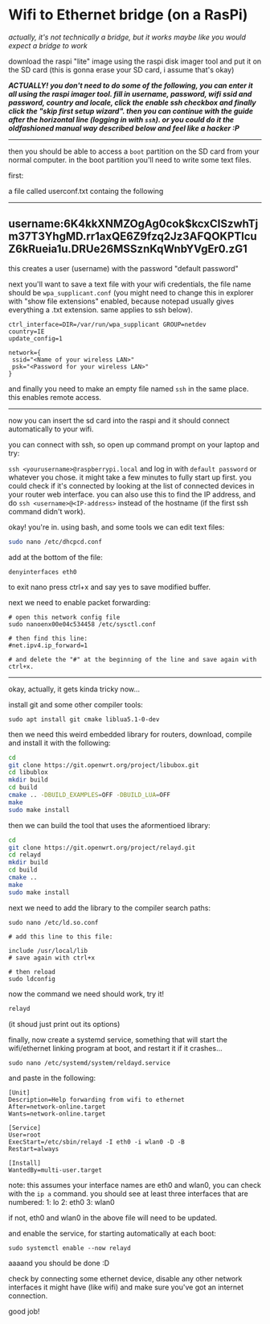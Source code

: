 # Wifi to Ethernet bridge (on a RasPi)
*actually, it's not technically a bridge, but it works maybe like you would expect a bridge to work*

download the raspi "lite" image using the raspi disk imager tool and put it on the SD card (this is gonna erase your SD card, i assume that's okay)

***ACTUALLY! you don't need to do some of the following, you can enter it all using the raspi imager tool. fill in username, password, wifi ssid and password, country and locale, click the enable ssh checkbox and finally click the "skip first setup wizard". then you can continue with the guide after the horizontal line (logging in with `ssh`). or you could do it the oldfashioned manual way described below and feel like a hacker :P***

------------------
then you should be able to access a `boot` partition on the SD card from your normal computer.
in the boot partition you'll need to write some text files. 

first: 

a file called userconf.txt containg the following

---
username:$6$K4kkXNMZOgAg0cok$kcxCISzwhTjm37T3YhgMD.rr1axQE6Z9fzq2Jz3AFQOKPTlcuZ6kRueia1u.DRUe26MSSznKqWnbYVgEr0.zG1
---

this creates a user (username) with the password "default password"

next you'll want to save a text file with your wifi credentials, the file name should be `wpa_supplicant.conf` (you might need to change this in explorer with "show file extensions" enabled, because notepad usually gives everything a .txt extension. same applies to ssh below).


```
ctrl_interface=DIR=/var/run/wpa_supplicant GROUP=netdev
country=IE
update_config=1

network={
 ssid="<Name of your wireless LAN>"
 psk="<Password for your wireless LAN>"
}
```

and finally you need to make an empty file named `ssh` in the same place. this enables remote access.

*******************

now you can insert the sd card into the raspi and it should connect automatically to your wifi.

you can connect with ssh, so open up command prompt on your laptop and try:

`ssh <yourusername>@raspberrypi.local` and log in with `default password` or whatever you chose. it might take a few minutes to fully start up first. you could check if it's connected by looking at the list of connected devices in your router web interface. you can also use this to find the IP address, and do `ssh <username>@<IP-address>` instead of the hostname (if the first ssh command didn't work).

okay! you're in. using bash, and some tools we can edit text files:


```bash
sudo nano /etc/dhcpcd.conf
```

add at the bottom of the file: 

```
denyinterfaces eth0
```
to exit nano press ctrl+x and say yes to save modified buffer.

next we need to enable packet forwarding:

```
# open this network config file
sudo nanoenx00e04c534458 /etc/sysctl.conf

# then find this line:
#net.ipv4.ip_forward=1

# and delete the "#" at the beginning of the line and save again with ctrl+x.
```

----------

okay, actually, it gets kinda tricky now...

install git and some other compiler tools:

```
sudo apt install git cmake liblua5.1-0-dev
```

then we need this weird embedded library for routers, download, compile and install it with the following:
```bash
cd
git clone https://git.openwrt.org/project/libubox.git
cd libublox
mkdir build
cd build
cmake .. -DBUILD_EXAMPLES=OFF -DBUILD_LUA=OFF
make 
sudo make install
```

then we can build the tool that uses the aformentioed library:

```bash
cd
git clone https://git.openwrt.org/project/relayd.git
cd relayd
mkdir build
cd build
cmake ..
make
sudo make install
```

next we need to add the library to the compiler search paths:

```
sudo nano /etc/ld.so.conf

# add this line to this file:

include /usr/local/lib
# save again with ctrl+x

# then reload
sudo ldconfig
```

now the command we need should work, try it!

```bash
relayd
```

(it shoud just print out its options)


finally, now create a systemd service, something that will start the wifi/ethernet linking program at boot, and restart it if it crashes...

`sudo nano /etc/systemd/system/reldayd.service`

and paste in the following:

```
[Unit]
Description=Help forwarding from wifi to ethernet
After=network-online.target
Wants=network-online.target

[Service]
User=root
ExecStart=/etc/sbin/relayd -I eth0 -i wlan0 -D -B
Restart=always

[Install]
WantedBy=multi-user.target
```

note: this assumes your interface names are eth0 and wlan0, you can check with the `ip a` command. you should see at least three interfaces that are numbered:
1: lo
2: eth0
3: wlan0

if not, eth0 and wlan0 in the above file will need to be updated.

and enable the service, for starting automatically at each boot:

```
sudo systemctl enable --now relayd
```

aaaand you should be done :D

check by connecting some ethernet device, disable any other network interfaces it might have (like wifi) and make sure you've got an internet connection.

good job!

